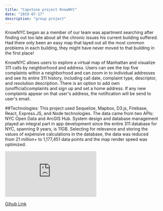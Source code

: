 ```yaml
---
title: "Capstone project KnowNYC"
date: "2019-07-17"
description: "group project"
---
```


KnowNYC began as a member of our team was apartment searching after finding out too late about all the chronic issues his current building suffered. Had there only been an easy map that layed out all the most common problems in each building, they might have never moved to that
building in the first place!

KnowNYC allows users to explore a virtual map of Manhattan and visualize 311 calls by neighborhood and address. Users can see the top five complaints within a neighborhood and can zoom in to individual addresses and see its entire 311 history, including call date, complaint type, descriptor, and resolution description. There is an option to add own (unofficial)complaints and sign up and set a home address. If any new complaints appear on that user's address, the notification will be send to user's email.

##Technologies:
This project used Sequelize, Mapbox, D3.js, Firebase, React, Express.JS, and Node technologies. The data came from two APIs: NYC Open Data and ArcGIS Hub.
System design and database management played an integral part in app development since the entire 311 database for NYC, spanning 9 years, is 11GB. Selecting for relevance and storing the values of expensive calculations in the database, the data was reduced from 21 million+ to 1,177,451 data points and the map render speed was optimized.

<iframe class="video" src="https://www.youtube.com/embed/-BfZi9GQ_qc?start=63" frameborder="0" allow="accelerometer; autoplay; encrypted-media; gyroscope; picture-in-picture" allowfullscreen></iframe>

<a href="https://github.com/lima-dove/KnowNYC" class="project-link">Gihub Link</a>
